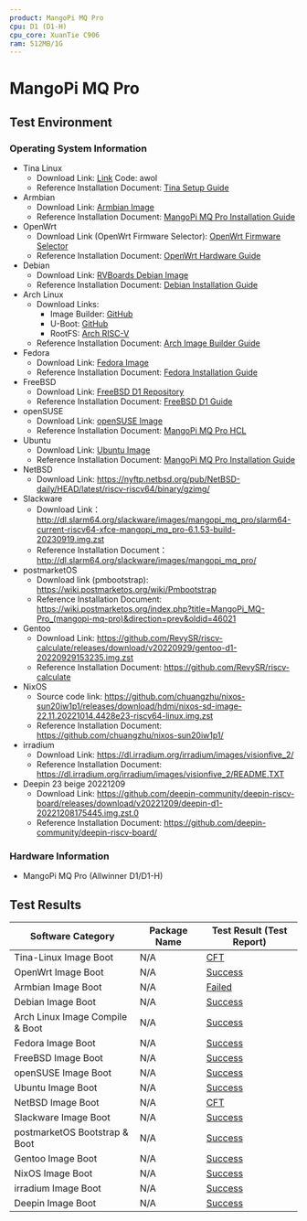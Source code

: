 ```yaml
---
product: MangoPi MQ Pro
cpu: D1 (D1-H)
cpu_core: XuanTie C906
ram: 512MB/1G
---
```


# MangoPi MQ Pro

## Test Environment

### Operating System Information

- Tina Linux
  - Download Link: [Link](https://pan.baidu.com/s/1v55AKMFripaEu22tJ92lmw?pwd=awol) Code: awol
  - Reference Installation Document: [Tina Setup Guide](https://d1.docs.aw-ol.com/study/study_1tina/)
- Armbian
  - Download Link: [Armbian Image](https://xogium.performanceservers.nl/archive/mangopi-mq/archive/Armbian_23.8.1_Mangopi-mq_jammy_edge_6.1.0-rc3_xfce_desktop.img.xz)
  - Reference Installation Document: [MangoPi MQ Pro Installation Guide](https://mangopi.org/mqpro)
- OpenWrt
  - Download Link (OpenWrt Firmware Selector): [OpenWrt Firmware Selector](https://firmware-selector.openwrt.org/?version=SNAPSHOT&target=d1%2Fgeneric&id=widora_mangopi-mq-pro)
  - Reference Installation Document: [OpenWrt Hardware Guide](https://openwrt.org/docs/techref/hardware/soc/soc.allwinner.d1)
- Debian
  - Download Link: [RVBoards Debian Image](https://popolon.org/depots/RISC-V/D1/ovsienko/RVBoards_D1_Debian_lxde_img_linux_v0.4.1.img.zip)
  - Reference Installation Document: [Debian Installation Guide](https://popolon.org/depots/RISC-V/D1/ovsienko/_index.html)
- Arch Linux
  - Download Links:
      - Image Builder: [GitHub](https://github.com/sehraf/d1-riscv-arch-image-builder)
      - U-Boot: [GitHub](https://github.com/smaeul/u-boot.git)
      - RootFS: [Arch RISC-V](https://archriscv.felixc.at)
  - Reference Installation Document: [Arch Image Builder Guide](https://github.com/sehraf/d1-riscv-arch-image-builder)
- Fedora
  - Download Link: [Fedora Image](https://mirror.iscas.ac.cn/fedora-riscv/old_dl/Allwinner/Nezha_D1/images-release/Fedora/fedora-riscv64-d1-developer-xfce-rawhide-Rawhide-20220117-135925.n.0-sda.raw.zst)
  - Reference Installation Document: [Fedora Installation Guide](https://popolon.org/depots/RISC-V/D1/ovsienko/_index.html)
- FreeBSD
  - Download Link: [FreeBSD D1 Repository](https://github.com/freebsd-d1/freebsd-d1)
  - Reference Installation Document: [FreeBSD D1 Guide](https://github.com/freebsd-d1/freebsd-d1)
- openSUSE
  - Download Link: [openSUSE Image](https://download.opensuse.org/repositories/devel:/RISCV:/Factory:/Contrib:/AllwinnerD1/images/openSUSE-Tumbleweed-RISC-V-JeOS-mangopimqpro.riscv64.raw.xz)
  - Reference Installation Document: [MangoPi MQ Pro HCL](https://en.opensuse.org/HCL:MangoPi_MQ-Pro)
- Ubuntu
  - Download Link: [Ubuntu Image](https://cdimage.ubuntu.com/releases/24.10/release/ubuntu-24.10-preinstalled-server-riscv64+nezha.img.xz)
  - Reference Installation Document: [MangoPi MQ Pro Installation Guide](https://mangopi.org/mqpro)
- NetBSD
  - Download Link: https://nyftp.netbsd.org/pub/NetBSD-daily/HEAD/latest/riscv-riscv64/binary/gzimg/
- Slackware
  - Download Link：http://dl.slarm64.org/slackware/images/mangopi_mq_pro/slarm64-current-riscv64-xfce-mangopi_mq_pro-6.1.53-build-20230919.img.zst
  - Reference Installation Document：http://dl.slarm64.org/slackware/images/mangopi_mq_pro/
- postmarketOS
  - Download link (pmbootstrap): https://wiki.postmarketos.org/wiki/Pmbootstrap
  - Reference Installation Document: https://wiki.postmarketos.org/index.php?title=MangoPi_MQ-Pro_(mangopi-mq-pro)&direction=prev&oldid=46021
- Gentoo
  - Download Link: https://github.com/RevySR/riscv-calculate/releases/download/v20220929/gentoo-d1-20220929153235.img.zst
  - Reference Installation Document: https://github.com/RevySR/riscv-calculate
- NixOS
  - Source code link: https://github.com/chuangzhu/nixos-sun20iw1p1/releases/download/hdmi/nixos-sd-image-22.11.20221014.4428e23-riscv64-linux.img.zst
  - Reference Installation Document: https://github.com/chuangzhu/nixos-sun20iw1p1/
- irradium
  - Download Link: https://dl.irradium.org/irradium/images/visionfive_2/
  - Reference Installation Document: https://dl.irradium.org/irradium/images/visionfive_2/README.TXT
- Deepin 23 beige 20221209
  - Download Link: https://github.com/deepin-community/deepin-riscv-board/releases/download/v20221209/deepin-d1-20221208175445.img.zst.0
  - Reference Installation Document: https://github.com/deepin-community/deepin-riscv-board/

### Hardware Information

- MangoPi MQ Pro (Allwinner D1/D1-H)

## Test Results

| Software Category               | Package Name | Test Result (Test Report) |
| ------------------------------- | ------------ | ------------------------- |
| Tina-Linux Image Boot           | N/A          | [CFT][Tina]               |
| OpenWrt Image Boot              | N/A          | [Success][OpenWrt]        |
| Armbian Image Boot              | N/A          | [Failed][Armbian]         |
| Debian Image Boot               | N/A          | [Success][Debian]         |
| Arch Linux Image Compile & Boot | N/A          | [Success][Archlinux]      |
| Fedora Image Boot               | N/A          | [Success][Fedora]         |
| FreeBSD Image Boot              | N/A          | [Success][FreeBSD]        |
| openSUSE Image Boot             | N/A          | [Success][openSUSE]       |
| Ubuntu Image Boot               | N/A          | [Success][Ubuntu]         |
| NetBSD Image Boot               | N/A          | [CFT][NetBSD]             |
| Slackware Image Boot            | N/A          | [Success][Slackware]      |
| postmarketOS Bootstrap & Boot   | N/A          | [Success][pmOS]           |
| Gentoo Image Boot               | N/A          | [Success][Gentoo]         |
| NixOS Image Boot                | N/A          | [Success][NixOS]          |
| irradium Image Boot             | N/A          | [Success][irradium]       |
| Deepin Image Boot               | N/A          | [Success][Deepin]         |

[Tina]: ./TinaLinux/README.md
[OpenWrt]: ./OpenWrt/README.md
[Debian]: ./Debian/README.md
[Armbian]: ./Armbian/README.md
[Archlinux]: ./Archlinux/README.md
[Fedora]: ./Fedora/README.md
[FreeBSD]: ./FreeBSD/README.md
[openSUSE]: ./openSUSE/README.md
[Ubuntu]: ./Ubuntu/README.md
[NetBSD]: ./NetBSD/README.md
[Slackware]: ./Slackware/README.md
[pmOS]: ./postmarketOS/README.md
[Gentoo]: ./Gentoo/README.md
[NixOS]: ./NixOS/README.md
[irradium]: ./irradium/README.md
[Deepin]: ./Deepin/README.md